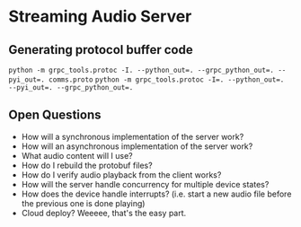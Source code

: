 # Streaming Audio Server

## Generating protocol buffer code

`python -m grpc_tools.protoc -I. --python_out=. --grpc_python_out=. --pyi_out=. comms.proto`
`python -m grpc_tools.protoc -I=. --python_out=. --pyi_out=. --grpc_python_out=.`

## Open Questions

* How will a synchronous implementation of the server work?
* How will an asynchronous implementation of the server work?
* What audio content will I use?
* How do I rebuild the protobuf files?
* How do I verify audio playback from the client works?
* How will the server handle concurrency for multiple device states?
* How does the device handle interrupts? (i.e. start a new audio file before the previous one is done playing)
* Cloud deploy? Weeeee, that's the easy part.